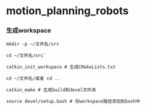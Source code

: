# motion_planning_robots

### 生成workspace

```shell
mkdir -p ~/文件名/src

cd ~/文件名/src` 

catkin_init_workspace # 生成CMakeLists.txt

cd ~/文件名/或者 cd ..

catkin_make # 生成build和devel文件夹

source devel/setup.bash # 将workspace路径添加到bash中
```


